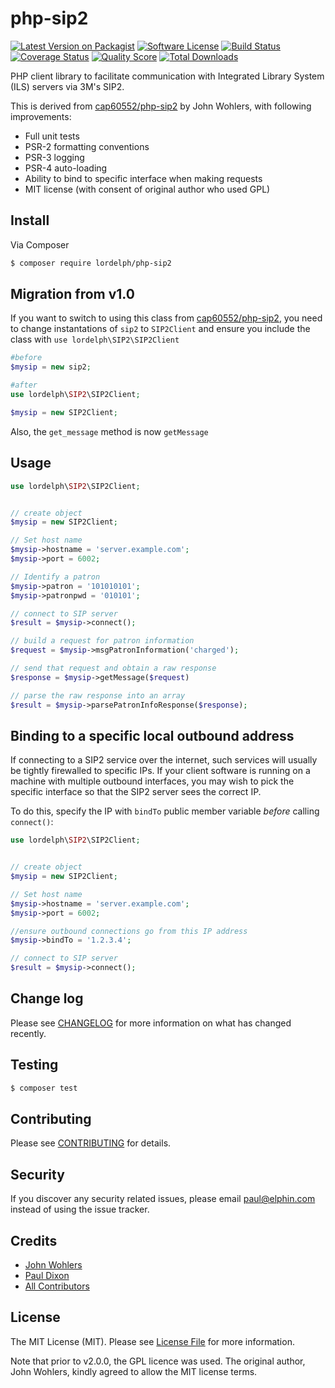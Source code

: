 # php-sip2

[![Latest Version on Packagist][ico-version]][link-packagist]
[![Software License][ico-license]](LICENSE.md)
[![Build Status][ico-travis]][link-travis]
[![Coverage Status][ico-scrutinizer]][link-scrutinizer]
[![Quality Score][ico-code-quality]][link-code-quality]
[![Total Downloads][ico-downloads]][link-downloads]


PHP client library to facilitate communication with Integrated Library System (ILS) servers via 3M's SIP2.

This is derived from [cap60552/php-sip2](https://github.com/cap60552/php-sip2) by John Wohlers, 
with following improvements:

* Full unit tests
* PSR-2 formatting conventions
* PSR-3 logging
* PSR-4 auto-loading
* Ability to bind to specific interface when making requests
* MIT license (with consent of original author who used GPL)

## Install

Via Composer

``` bash
$ composer require lordelph/php-sip2
```

## Migration from v1.0

If you want to switch to using this class from [cap60552/php-sip2](https://github.com/cap60552/php-sip2),
you need to change instantations of `sip2` to `SIP2Client` and ensure you include the class with 
`use lordelph\SIP2\SIP2Client`

```php
#before
$mysip = new sip2;

#after
use lordelph\SIP2\SIP2Client;

$mysip = new SIP2Client;
```

Also, the `get_message` method is now `getMessage`

## Usage

``` php
use lordelph\SIP2\SIP2Client;


// create object
$mysip = new SIP2Client;

// Set host name
$mysip->hostname = 'server.example.com';
$mysip->port = 6002;

// Identify a patron
$mysip->patron = '101010101';
$mysip->patronpwd = '010101';

// connect to SIP server 
$result = $mysip->connect();

// build a request for patron information
$request = $mysip->msgPatronInformation('charged');

// send that request and obtain a raw response
$response = $mysip->getMessage($request)

// parse the raw response into an array
$result = $mysip->parsePatronInfoResponse($response);
```

## Binding to a specific local outbound address

If connecting to a SIP2 service over the internet, such services will usually be tightly firewalled
to specific IPs. If your client software is running on a machine with multiple outbound interfaces,
you may wish to pick the specific interface so that the SIP2 server sees the correct IP.

To do this, specify the IP with `bindTo` public member variable *before* calling `connect()`:


``` php
use lordelph\SIP2\SIP2Client;


// create object
$mysip = new SIP2Client;

// Set host name
$mysip->hostname = 'server.example.com';
$mysip->port = 6002;

//ensure outbound connections go from this IP address
$mysip->bindTo = '1.2.3.4';

// connect to SIP server 
$result = $mysip->connect();
```


## Change log

Please see [CHANGELOG](CHANGELOG.md) for more information on what has changed recently.

## Testing

``` bash
$ composer test
```

## Contributing

Please see [CONTRIBUTING](CONTRIBUTING.md) for details.

## Security

If you discover any security related issues, please email paul@elphin.com instead of using the 
issue tracker.

## Credits

- [John Wohlers][link-author1]
- [Paul Dixon][link-author2]
- [All Contributors][link-contributors]

## License

The MIT License (MIT). Please see [License File](LICENSE.md) for more information.

Note that prior to v2.0.0, the GPL licence was used. The original author, John Wohlers, kindly
agreed to allow the MIT license terms.

[ico-version]: https://img.shields.io/packagist/v/lordelph/php-sip2.svg?style=flat-square
[ico-license]: https://img.shields.io/badge/license-MIT-brightgreen.svg?style=flat-square
[ico-travis]: https://img.shields.io/travis/lordelph/php-sip2/master.svg?style=flat-square
[ico-scrutinizer]: https://img.shields.io/scrutinizer/coverage/g/lordelph/php-sip2.svg?style=flat-square
[ico-code-quality]: https://img.shields.io/scrutinizer/g/lordelph/php-sip2.svg?style=flat-square
[ico-downloads]: https://img.shields.io/packagist/dt/lordelph/php-sip2.svg?style=flat-square

[link-packagist]: https://packagist.org/packages/lordelph/php-sip2
[link-travis]: https://travis-ci.org/lordelph/php-sip2
[link-scrutinizer]: https://scrutinizer-ci.com/g/lordelph/php-sip2/code-structure
[link-code-quality]: https://scrutinizer-ci.com/g/lordelph/php-sip2
[link-downloads]: https://packagist.org/packages/lordelph/php-sip2
[link-author1]: https://github.com/cap60552
[link-author2]: https://github.com/lordelph
[link-contributors]: ../../contributors
